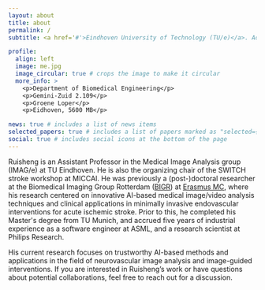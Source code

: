 ```yaml
---
layout: about
title: about
permalink: /
subtitle: <a href='#'>Eindhoven University of Technology (TU/e)</a>. Address. Contacts. Moto. Etc.

profile:
  align: left
  image: me.jpg
  image_circular: true # crops the image to make it circular
  more_info: >
    <p>Department of Biomedical Engineering</p>
    <p>Gemini-Zuid 2.109</p>
    <p>Groene Loper</p>
    <p>Eidhoven, 5600 MB</p>

news: true # includes a list of news items
selected_papers: true # includes a list of papers marked as "selected={true}"
social: true # includes social icons at the bottom of the page
---
```


Ruisheng is an Assistant Professor in the Medical Image Analysis group (IMAG/e) at TU Eindhoven. He is also the organizing chair of the SWITCH stroke workshop at MICCAI. He was previously a (post-)doctoral researcher at the Biomedical Imaging Group Rotterdam ([BIGR](https://bigr.nl/)) at [Erasmus MC](https://www.erasmusmc.nl/en/), where his research centered on innovative AI-based medical image/video analysis techniques and clinical applications in minimally invasive endovascular interventions for acute ischemic stroke. Prior to this, he completed his Master's degree from TU Munich, and accrued five years of industrial experience as a software engineer at ASML, and a research scientist at Philips Research.

His current research focuses on trustworthy AI-based methods and applications in the field of neurovascular image analysis and image-guided interventions. If you are interested in Ruisheng’s work or have questions about potential collaborations, feel free to reach out for a discussion.
